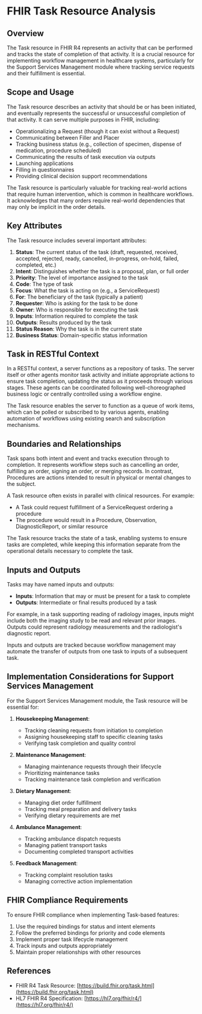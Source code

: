 # FHIR Task Resource Analysis

## Overview

The Task resource in FHIR R4 represents an activity that can be performed and tracks the state of completion of that activity. It is a crucial resource for implementing workflow management in healthcare systems, particularly for the Support Services Management module where tracking service requests and their fulfillment is essential.

## Scope and Usage

The Task resource describes an activity that should be or has been initiated, and eventually represents the successful or unsuccessful completion of that activity. It can serve multiple purposes in FHIR, including:

- Operationalizing a Request (though it can exist without a Request)
- Communicating between Filler and Placer
- Tracking business status (e.g., collection of specimen, dispense of medication, procedure scheduled)
- Communicating the results of task execution via outputs
- Launching applications
- Filling in questionnaires
- Providing clinical decision support recommendations

The Task resource is particularly valuable for tracking real-world actions that require human intervention, which is common in healthcare workflows. It acknowledges that many orders require real-world dependencies that may only be implicit in the order details.

## Key Attributes

The Task resource includes several important attributes:

1. **Status**: The current status of the task (draft, requested, received, accepted, rejected, ready, cancelled, in-progress, on-hold, failed, completed, etc.)
2. **Intent**: Distinguishes whether the task is a proposal, plan, or full order
3. **Priority**: The level of importance assigned to the task
4. **Code**: The type of task
5. **Focus**: What the task is acting on (e.g., a ServiceRequest)
6. **For**: The beneficiary of the task (typically a patient)
7. **Requester**: Who is asking for the task to be done
8. **Owner**: Who is responsible for executing the task
9. **Inputs**: Information required to complete the task
10. **Outputs**: Results produced by the task
11. **Status Reason**: Why the task is in the current state
12. **Business Status**: Domain-specific status information

## Task in RESTful Context

In a RESTful context, a server functions as a repository of tasks. The server itself or other agents monitor task activity and initiate appropriate actions to ensure task completion, updating the status as it proceeds through various stages. These agents can be coordinated following well-choreographed business logic or centrally controlled using a workflow engine.

The Task resource enables the server to function as a queue of work items, which can be polled or subscribed to by various agents, enabling automation of workflows using existing search and subscription mechanisms.

## Boundaries and Relationships

Task spans both intent and event and tracks execution through to completion. It represents workflow steps such as cancelling an order, fulfilling an order, signing an order, or merging records. In contrast, Procedures are actions intended to result in physical or mental changes to the subject.

A Task resource often exists in parallel with clinical resources. For example:
- A Task could request fulfillment of a ServiceRequest ordering a procedure
- The procedure would result in a Procedure, Observation, DiagnosticReport, or similar resource

The Task resource tracks the state of a task, enabling systems to ensure tasks are completed, while keeping this information separate from the operational details necessary to complete the task.

## Inputs and Outputs

Tasks may have named inputs and outputs:
- **Inputs**: Information that may or must be present for a task to complete
- **Outputs**: Intermediate or final results produced by a task

For example, in a task supporting reading of radiology images, inputs might include both the imaging study to be read and relevant prior images. Outputs could represent radiology measurements and the radiologist's diagnostic report.

Inputs and outputs are tracked because workflow management may automate the transfer of outputs from one task to inputs of a subsequent task.

## Implementation Considerations for Support Services Management

For the Support Services Management module, the Task resource will be essential for:

1. **Housekeeping Management**: 
   - Tracking cleaning requests from initiation to completion
   - Assigning housekeeping staff to specific cleaning tasks
   - Verifying task completion and quality control

2. **Maintenance Management**:
   - Managing maintenance requests through their lifecycle
   - Prioritizing maintenance tasks
   - Tracking maintenance task completion and verification

3. **Dietary Management**:
   - Managing diet order fulfillment
   - Tracking meal preparation and delivery tasks
   - Verifying dietary requirements are met

4. **Ambulance Management**:
   - Tracking ambulance dispatch requests
   - Managing patient transport tasks
   - Documenting completed transport activities

5. **Feedback Management**:
   - Tracking complaint resolution tasks
   - Managing corrective action implementation

## FHIR Compliance Requirements

To ensure FHIR compliance when implementing Task-based features:

1. Use the required bindings for status and intent elements
2. Follow the preferred bindings for priority and code elements
3. Implement proper task lifecycle management
4. Track inputs and outputs appropriately
5. Maintain proper relationships with other resources

## References

- FHIR R4 Task Resource: [https://build.fhir.org/task.html](https://build.fhir.org/task.html)
- HL7 FHIR R4 Specification: [https://hl7.org/fhir/r4/](https://hl7.org/fhir/r4/)
